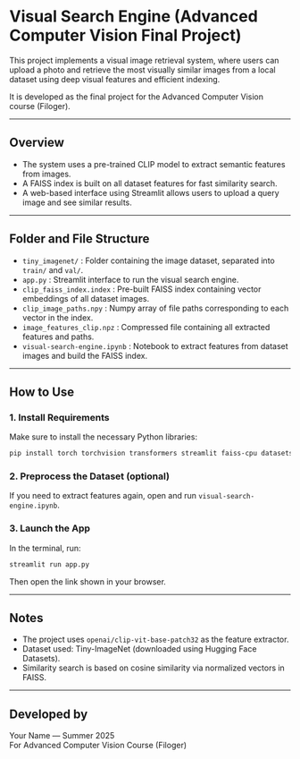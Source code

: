 
# Visual Search Engine (Advanced Computer Vision Final Project)

This project implements a visual image retrieval system, where users can upload a photo and retrieve the most visually similar images from a local dataset using deep visual features and efficient indexing.

It is developed as the final project for the Advanced Computer Vision course (Filoger).

---

## Overview

- The system uses a pre-trained CLIP model to extract semantic features from images.
- A FAISS index is built on all dataset features for fast similarity search.
- A web-based interface using Streamlit allows users to upload a query image and see similar results.

---

## Folder and File Structure

- `tiny_imagenet/` : Folder containing the image dataset, separated into `train/` and `val/`.
- `app.py` : Streamlit interface to run the visual search engine.
- `clip_faiss_index.index` : Pre-built FAISS index containing vector embeddings of all dataset images.
- `clip_image_paths.npy` : Numpy array of file paths corresponding to each vector in the index.
- `image_features_clip.npz` : Compressed file containing all extracted features and paths.
- `visual-search-engine.ipynb` : Notebook to extract features from dataset images and build the FAISS index.

---

## How to Use

### 1. Install Requirements
Make sure to install the necessary Python libraries:
```bash
pip install torch torchvision transformers streamlit faiss-cpu datasets pillow
```

### 2. Preprocess the Dataset (optional)
If you need to extract features again, open and run `visual-search-engine.ipynb`.

### 3. Launch the App
In the terminal, run:
```bash
streamlit run app.py
```

Then open the link shown in your browser.

---

## Notes

- The project uses `openai/clip-vit-base-patch32` as the feature extractor.
- Dataset used: Tiny-ImageNet (downloaded using Hugging Face Datasets).
- Similarity search is based on cosine similarity via normalized vectors in FAISS.

---

## Developed by
Your Name — Summer 2025  
For Advanced Computer Vision Course (Filoger)
